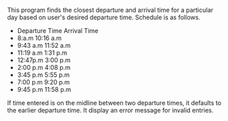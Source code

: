 This program finds the closest departure and arrival time for a particular day based on user's desired departure time. Schedule is as follows.
 *	Departure Time Arrival Time
 *	8:a.m          10:16 a.m
 *	9:43 a.m       11:52 a.m
 *	11:19 a.m      1:31 p.m
 *	12:47p.m       3:00 p.m
 *	2:00 p.m       4:08 p.m
 *	3:45 p.m       5:55 p.m
 *	7:00 p.m       9:20 p.m
 *	9:45 p.m       11:58 p.m

If time entered is on the midline between two departure times, it defaults to the earlier departure time. It display an error message for invalid entries.
